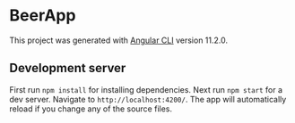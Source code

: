 # BeerApp

This project was generated with [Angular CLI](https://github.com/angular/angular-cli) version 11.2.0.

## Development server

First run `npm install` for installing dependencies.
Next run `npm start` for a dev server. Navigate to `http://localhost:4200/`. The app will automatically reload if you change any of the source files.

